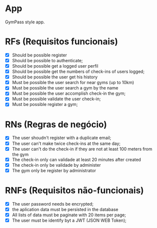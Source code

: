 # App

GymPass style app.

# RFs (Requisitos funcionais)

- [x] Should be possible register 
- [x] Should be possible to authenticate;
- [x] Should be possible get a logged user perfil
- [x] Should be possible get the numbers of check-ins of users logged;
- [x] Should be possible the user get his history
- [x] Must be possible the user search for near gyms (up to 10km)
- [x] Must be possible the user search a gym by the name
- [x] Must be possible the user accomplish check-in the gym;
- [x] Must be possible validate the user check-in;
- [x] Must be possible register a gym;  

# RNs (Regras de negócio)

- [x] The user shoudn't register with a duplicate email;
- [x] The user can't make twice check-ins at the same day;
- [x] The user can't do the check-in if they are not at least 100 meters from the gym
- [x] The check-in only can validade at least 20 minutes after created
- [x] The check-in only be validade by administer
- [x] The gym only be register by administrator

# RNFs (Requisitos não-funcionais)

- [x] The user password needs be encrypted;
- [x] the aplication data must be persisted in the database
- [x] All lists of data must be paginate with 20 items per page;
- [x] The user must be identify byt a JWT (JSON WEB Token);